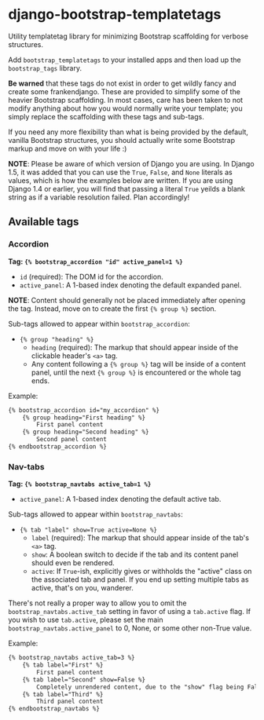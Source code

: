 django-bootstrap-templatetags
=============================

Utility templatetag library for minimizing Bootstrap scaffolding for verbose structures.

Add ``bootstrap_templatetags`` to your installed apps and then load up the ``bootstrap_tags`` library.

**Be warned** that these tags do not exist in order to get wildly fancy and create some frankendjango.  These are provided to simplify some of the heavier Bootstrap scaffolding.  In most cases, care has been taken to not modify anything about how you would normally write your template; you simply replace the scaffolding with these tags and sub-tags.

If you need any more flexibility than what is being provided by the default, vanilla Bootstrap structures, you should actually write some Bootstrap markup and move on with your life :)

**NOTE**: Please be aware of which version of Django you are using.  In Django 1.5, it was added that you can use the ``True``, ``False``, and ``None`` literals as values, which is how the examples below are written.  If you are using Django 1.4 or earlier, you will find that passing a literal ``True`` yeilds a blank string as if a variable resolution failed.  Plan accordingly!

## Available tags

### Accordion
**Tag: ``{% bootstrap_accordion "id" active_panel=1 %}``**

* ``id`` (required): The DOM id for the accordion.
* ``active_panel``: A 1-based index denoting the default expanded panel.

**NOTE**: Content should generally not be placed immediately after opening the tag.  Instead, move on to create the first ``{% group %}`` section.

Sub-tags allowed to appear within ``bootstrap_accordion``:

* ``{% group "heading" %}``
    * ``heading`` (required): The markup that should appear inside of the clickable header's ``<a>`` tag.
    * Any content following a ``{% group %}`` tag will be inside of a content panel, until the next ``{% group %}`` is encountered or the whole tag ends.

Example:

```html
{% bootstrap_accordion id="my_accordion" %}
    {% group heading="First heading" %}
        First panel content
    {% group heading="Second heading" %}
        Second panel content
{% endbootstrap_accordion %}
```

### Nav-tabs
**Tag: ``{% bootstrap_navtabs active_tab=1 %}``**

* ``active_panel``: A 1-based index denoting the default active tab.

Sub-tags allowed to appear within ``bootstrap_navtabs``:

* ``{% tab "label" show=True active=None %}``
    * ``label`` (required): The markup that should appear inside of the tab's ``<a>`` tag.
    * ``show``: A boolean switch to decide if the tab and its content panel should even be rendered.
    * ``active``: If ``True``-ish, explicitly gives or withholds the "active" class on the associated tab and panel.  If you end up setting multiple tabs as active, that's on you, wanderer.

There's not really a proper way to allow you to omit the ``bootstrap_navtabs.active_tab`` setting in favor of using a ``tab.active`` flag.  If you wish to use ``tab.active``, please set the main ``bootstrap_navtabs.active_panel`` to 0, None, or some other non-True value.

Example:

```html
{% bootstrap_navtabs active_tab=3 %}
    {% tab label="First" %}
        First panel content
    {% tab label="Second" show=False %}
        Completely unrendered content, due to the "show" flag being False.
    {% tab label="Third" %}
        Third panel content
{% endbootstrap_navtabs %}
```
